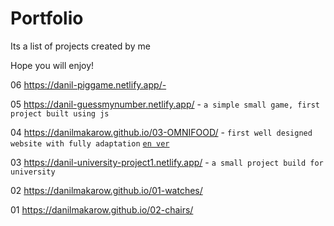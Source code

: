 # Portfolio

Its a list of projects created by me

Hope you will enjoy!



06 https://danil-piggame.netlify.app/- 

05 https://danil-guessmynumber.netlify.app/ - `a simple small game, first project built using js`

04 https://danilmakarow.github.io/03-OMNIFOOD/ - `first well designed website with fully adaptation` <a href="https://omnifood.dev/"> `en ver` </a>

03 https://danil-university-project1.netlify.app/ - `a small project build for university`

02 https://danilmakarow.github.io/01-watches/

01 https://danilmakarow.github.io/02-chairs/
